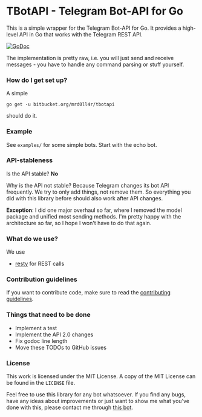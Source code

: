 # TBotAPI - Telegram Bot-API for Go #

This is a simple wrapper for the Telegram Bot-API for Go.
It provides a high-level API in Go that works with the Telegram REST API.

[![GoDoc](https://godoc.org/github.com/mrd0ll4r/tbotapi?status.svg)](https://godoc.org/github.com/mrd0ll4r/tbotapi)

The implementation is pretty raw, i.e. you will just send and receive messages - you have to handle any command parsing or stuff yourself.

### How do I get set up? ###

A simple

    go get -u bitbucket.org/mrd0ll4r/tbotapi

should do it.

### Example ###

See `examples/` for some simple bots.
Start with the echo bot.

### API-stableness ###

Is the API stable? **No**

Why is the API not stable?
Because Telegram changes its bot API frequently.
We try to only add things, not remove them.
So everything you did with this library before should also work after API changes.

**Exception**: I did one major overhaul so far, where I removed the model package and unified most sending methods.
I'm pretty happy with the architecture so far, so I hope I won't have to do that again.

### What do we use? ###

We use

* [resty] for REST calls


[resty]: https://github.com/go-resty/resty

### Contribution guidelines ###

If you want to contribute code, make sure to read the [contributing guidelines].


[contributing guidelines]: https://github.com/mrd0ll4r/tbotapi/blob/master/CONTRIBUTING.md

### Things that need to be done ###

* Implement a test
* Implement the API 2.0 changes
* Fix godoc line length
* Move these TODOs to GitHub issues

### License
This work is licensed under the MIT License. A copy of the MIT License can be found in the `LICENSE` file.

Feel free to use this library for any bot whatsoever.
If you find any bugs, have any ideas about improvements or just want to show me what you've done with this, please contact me through [this bot].


[this bot]: (https://telegram.me/tbotapibot).